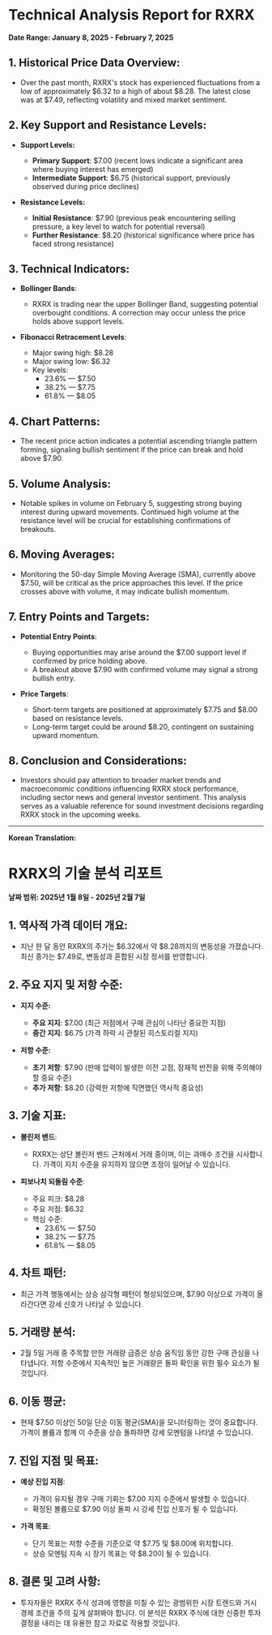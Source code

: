 # Technical Analysis Report for RXRX

**Date Range: January 8, 2025 - February 7, 2025**

## 1. Historical Price Data Overview:
- Over the past month, RXRX's stock has experienced fluctuations from a low of approximately $6.32 to a high of about $8.28. The latest close was at $7.49, reflecting volatility and mixed market sentiment.

## 2. Key Support and Resistance Levels:
- **Support Levels:**
  - **Primary Support**: $7.00 (recent lows indicate a significant area where buying interest has emerged)
  - **Intermediate Support**: $6.75 (historical support, previously observed during price declines)

- **Resistance Levels:**
  - **Initial Resistance**: $7.90 (previous peak encountering selling pressure, a key level to watch for potential reversal)
  - **Further Resistance**: $8.20 (historical significance where price has faced strong resistance)

## 3. Technical Indicators:
- **Bollinger Bands**: 
  - RXRX is trading near the upper Bollinger Band, suggesting potential overbought conditions. A correction may occur unless the price holds above support levels.

- **Fibonacci Retracement Levels**:
  - Major swing high: $8.28
  - Major swing low: $6.32
  - Key levels:
    - 23.6% — $7.50
    - 38.2% — $7.75
    - 61.8% — $8.05

## 4. Chart Patterns:
- The recent price action indicates a potential ascending triangle pattern forming, signaling bullish sentiment if the price can break and hold above $7.90.

## 5. Volume Analysis:
- Notable spikes in volume on February 5, suggesting strong buying interest during upward movements. Continued high volume at the resistance level will be crucial for establishing confirmations of breakouts.

## 6. Moving Averages:
- Monitoring the 50-day Simple Moving Average (SMA), currently above $7.50, will be critical as the price approaches this level. If the price crosses above with volume, it may indicate bullish momentum.

## 7. Entry Points and Targets:
- **Potential Entry Points**:
  - Buying opportunities may arise around the $7.00 support level if confirmed by price holding above.
  - A breakout above $7.90 with confirmed volume may signal a strong bullish entry.

- **Price Targets**:
  - Short-term targets are positioned at approximately $7.75 and $8.00 based on resistance levels.
  - Long-term target could be around $8.20, contingent on sustaining upward momentum.

## 8. Conclusion and Considerations:
- Investors should pay attention to broader market trends and macroeconomic conditions influencing RXRX stock performance, including sector news and general investor sentiment. This analysis serves as a valuable reference for sound investment decisions regarding RXRX stock in the upcoming weeks.

---

**Korean Translation:**

# RXRX의 기술 분석 리포트

**날짜 범위: 2025년 1월 8일 - 2025년 2월 7일**

## 1. 역사적 가격 데이터 개요:
- 지난 한 달 동안 RXRX의 주가는 $6.32에서 약 $8.28까지의 변동성을 가졌습니다. 최신 종가는 $7.49로, 변동성과 혼합된 시장 정서를 반영합니다.

## 2. 주요 지지 및 저항 수준:
- **지지 수준:**
  - **주요 지지**: $7.00 (최근 저점에서 구매 관심이 나타난 중요한 지점)
  - **중간 지지**: $6.75 (가격 하락 시 관찰된 히스토리컬 지지)

- **저항 수준:**
  - **초기 저항**: $7.90 (판매 압력이 발생한 이전 고점, 잠재적 반전을 위해 주의해야 할 중요 수준)
  - **추가 저항**: $8.20 (강력한 저항에 직면했던 역사적 중요성)

## 3. 기술 지표:
- **볼린저 밴드**: 
  - RXRX는 상단 볼린저 밴드 근처에서 거래 중이며, 이는 과매수 조건을 시사합니다. 가격이 지지 수준을 유지하지 않으면 조정이 일어날 수 있습니다.

- **피보나치 되돌림 수준**:
  - 주요 피크: $8.28
  - 주요 저점: $6.32
  - 핵심 수준:
    - 23.6% — $7.50
    - 38.2% — $7.75
    - 61.8% — $8.05

## 4. 차트 패턴:
- 최근 가격 행동에서는 상승 삼각형 패턴이 형성되었으며, $7.90 이상으로 가격이 올라간다면 강세 신호가 나타날 수 있습니다.

## 5. 거래량 분석:
- 2월 5일 거래 중 주목할 만한 거래량 급증은 상승 움직임 동안 강한 구매 관심을 나타냅니다. 저항 수준에서 지속적인 높은 거래량은 돌파 확인을 위한 필수 요소가 될 것입니다.

## 6. 이동 평균:
- 현재 $7.50 이상인 50일 단순 이동 평균(SMA)을 모니터링하는 것이 중요합니다. 가격이 볼륨과 함께 이 수준을 상승 돌파하면 강세 모멘텀을 나타낼 수 있습니다.

## 7. 진입 지점 및 목표:
- **예상 진입 지점**:
  - 가격이 유지될 경우 구매 기회는 $7.00 지지 수준에서 발생할 수 있습니다.
  - 확정된 볼륨으로 $7.90 이상 돌파 시 강세 진입 신호가 될 수 있습니다.

- **가격 목표**:
  - 단기 목표는 저항 수준을 기준으로 약 $7.75 및 $8.00에 위치합니다.
  - 상승 모멘텀 지속 시 장기 목표는 약 $8.20이 될 수 있습니다.

## 8. 결론 및 고려 사항:
- 투자자들은 RXRX 주식 성과에 영향을 미칠 수 있는 광범위한 시장 트렌드와 거시 경제 조건을 주의 깊게 살펴봐야 합니다. 이 분석은 RXRX 주식에 대한 신중한 투자 결정을 내리는 데 유용한 참고 자료로 작용할 것입니다.
```